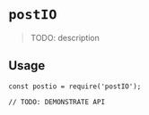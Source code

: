 # `postIO`

> TODO: description

## Usage

```
const postio = require('postIO');

// TODO: DEMONSTRATE API
```
